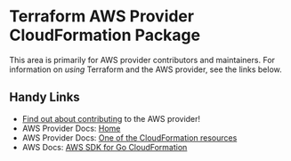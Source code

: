 # Terraform AWS Provider CloudFormation Package

This area is primarily for AWS provider contributors and maintainers. For information on _using_ Terraform and the AWS provider, see the links below.


## Handy Links
* [Find out about contributing](../../../docs/contributing) to the AWS provider!
* AWS Provider Docs: [Home](https://registry.terraform.io/providers/hashicorp/aws/latest/docs)
* AWS Provider Docs: [One of the CloudFormation resources](https://registry.terraform.io/providers/hashicorp/aws/latest/docs/resources/cloudformation_stack)
* AWS Docs: [AWS SDK for Go CloudFormation](https://docs.aws.amazon.com/sdk-for-go/api/service/cloudformation/)
